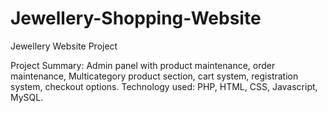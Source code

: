 # Jewellery-Shopping-Website
 Jewellery Website Project

Project Summary: Admin panel with product maintenance, order maintenance, Multicategory product section, cart system, registration system, checkout options.
Technology used: PHP, HTML, CSS, Javascript, MySQL.
